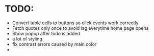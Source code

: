 # TODO:

- Convert table cells to buttons so click events work correctly
- Fetch quotes only once to avoid lag everytime home page opens
- Show popup after todo is added
- a lot of styling
-  fix contrast errors caused by main color
-  

